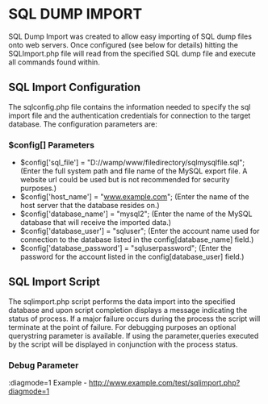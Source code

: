 SQL DUMP IMPORT
===============

SQL Dump Import was created to allow easy importing of SQL dump files onto web servers. Once configured (see below for details) hitting the SQLImport.php file will read from the specified SQL dump file and execute all commands found within.

SQL Import Configuration
------------------------

The sqlconfig.php file contains the information needed to specify the sql import file and the authentication credentials for connection to the target database. The configuration parameters are:

### $config[] Parameters ###

* $config['sql_file'] = "D://wamp/www/filedirectory/sqlmysqlfile.sql"; (Enter the full system path and file name of the MySQL export file. A website url could be used but is not recommended for security purposes.)
* $config['host_name'] = "www.example.com"; (Enter the name of the host server that the database resides on.)
* $config['database_name'] = "mysql2"; (Enter the name of the MySQL database that will receive the imported data.)
* $config['database_user'] = "sqluser"; (Enter the account name used for connection to the database listed in the config[database_name] field.)
* $config['database_password'] = "sqluserpassword"; (Enter the password for the account listed in the config[database_user] field.)

SQL Import Script
-----------------

The sqlimport.php script performs the data import into the specified database and upon script completion displays a message indicating the status of process. If a major failure occurs during the process the script will terminate at the point of failure. For debugging purposes an optional querystring parameter is available. If using the parameter,queries executed by the script will be displayed in conjunction with the process status.

### Debug Parameter ###
:diagmode=1  Example - http://www.example.com/test/sqlimport.php?diagmode=1
